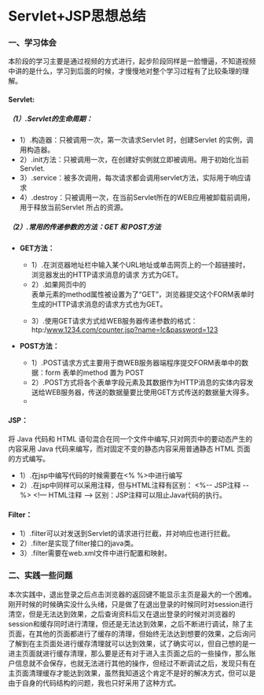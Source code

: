 # Servlet+JSP思想总结   
### 一、学习体会
本阶段的学习主要是通过视频的方式进行，起步阶段同样是一脸懵逼，不知道视频中讲的是什么，学习到后面的时候，才慢慢地对整个学习过程有了比较条理的理解。

#### **Servlet:**
##### （1）.Servlet的生命周期：
- 1）.构造器：只被调用一次，第一次请求Servlet 时，创建Servlet 的实例，调用构造器。 
- 2）.init方法：只被调用一次，在创建好实例就立即被调用。用于初始化当前Servlet.
- 3）.service：被多次调用，每次请求都会调用servlet方法，实际用于响应请求
- 4）.destroy：只被调用一次，在当前Servlet所在的WEB应用被卸载前调用，用于释放当前Servlet 所占的资源。

##### （2）.常用的传递参数的方法：GET 和 POST方法

- **GET方法：**
   - 1）.在浏览器地址栏中输入某个URL地址或单击网页上的一个超链接时，浏览器发出的HTTP请求消息的请求    方式为GET。
   - 2）.如果网页中的<form>表单元素的method属性被设置为了“GET”，浏览器提交这个FORM表单时生成的HTTP请求消息的请求方式也为GET。
   - 3）.使用GET请求方式给WEB服务器传递参数的格式：htp:/www.1234.com/counter.jsp?name=lc&password=123
 
- **POST方法：**
   - 1）.POST请求方式主要用于商WEB服务器端程序提交FORM表单中的数据：form 表单的method 置为 POST
   - 2）.POST方式将各个表单字段元素及其数据作为HTTP消息的实体内容发送给WEB服务器，传送的数据量要比使用GET方式传送的数据量大得多。
   - 
   
#### **JSP：**
将 Java 代码和 HTML 语句混合在同一个文件中编写,只对网页中的要动态产生的内容采用 Java 代码来编写，而对固定不变的静态内容采用普通静态 HTML 页面的方式编写。
- 1）.在jsp中编写代码的时候需要在<% %>中进行编写
- 2）.在jsp中同样可以采用注释，但与HTML注释有区别：
		<%-- JSP注释 --%>   <!— HTML注释 -->
		区别：JSP注释可以阻止Java代码的执行。

#### **Filter：**
-  1）.filter可以对发送到Servlet的请求进行拦截，并对响应也进行拦截。
-  2）.filter是实现了filter接口的java类。
- 3）.filter需要在web.xml文件中进行配置和映射。

### 二、实践一些问题
  本次实践中，退出登录之后点击浏览器的返回键不能显示主页是最大的一个困难。刚开时候的时候确实没什么头绪，只是做了在退出登录的时候同时对session进行清空，但是无法达到效果，之后查询资料后又在退出登录的时候对浏览器的session和缓存同时进行清理，但还是无法达到效果，之后不断进行调试，除了主页面，在其他的页面都进行了缓存的清理，但始终无法达到想要的效果，之后询问了解到在主页面处进行缓存清理就可以达到效果，试了确实可以，但自己想的是一进主页面就进行缓存清理，那么要是还有对于进入主页面之后的一些操作，那么账户信息就不会保存，也就无法进行其他的操作，但经过不断调试之后，发现只有在主页面清理缓存才能达到效果，虽然我知道这个肯定不是好的解决方式，但可以是由于自身的代码结构的问题，我也只好采用了这种方式。

